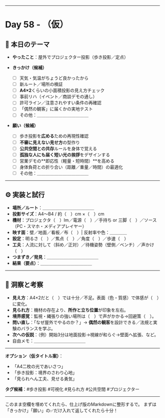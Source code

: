
---

# Day 58 - （仮）

## 🎯 本日のテーマ

* **やったこと**：屋外でプロジェクター投影（歩き投影／定点）
* **きっかけ（候補）**

  * ☐ 天気・気温がちょうど良かったから
  * ☐ 新ルート／場所の検証
  * ☐ **A4×2**くらいの小面積投影の見え方チェック
  * ☐ 事前リハ（イベント／商談デモの通し）
  * ☐ 許可ライン／注意されやすい条件の再確認
  * ☐ 「偶然の観客」に届くかの実地テスト
  * ☐ その他：＿＿＿＿＿＿＿＿＿＿＿＿
* **願い（候補）**

  * ☐ 歩き投影を**広める**ための再現性確認
  * ☐ **不審に見えない見せ方**の型作り
  * ☐ **公共空間との共存**ルールを身体で覚える
  * ☐ **孤独な人にも届く短い光の挨拶**をデザインする
  * ☐ 営業デモの\*\*即応性（軽量・短時間）\*\*を高める
  * ☐ 身体負荷との折り合い（距離／重量／時間）の最適化
  * ☐ その他：＿＿＿＿＿＿＿＿＿＿＿＿

---

## ⚙️ 実装と試行

* **場所／ルート**：＿＿＿＿＿＿＿＿＿＿＿＿
* **投影サイズ**：A4〜B4 / 約（　）cm ×（　）cm
* **機材**：プロジェクタ（　）lm／電源（　）／手持ち or 三脚（　）／ソース（PC・スマホ・メディアプレイヤー）
* **映す面**：壁／地面／看板／布（　）| 反射率や色：＿＿＿＿
* **設定**：明るさ（　）／焦点（　）／角度（　）／歩速（　）
* **工夫**：人流に対して（斜め／正対）／待機姿勢（壁側／ベンチ）／声かけ（　）
* **つまずき／発見**：＿＿＿＿＿＿＿＿＿＿＿＿
* **結果（要点）**：＿＿＿＿＿＿＿＿＿＿＿＿

---

## 🔁 洞察と考察

* **見え方**：A4×2だと（　）では十分／不足。表面（色・質感）で体感が（　）に変化。
* **見られ方**：機材の存在より、**所作と立ち位置**が印象を左右。
* **境界感覚**：監視・縄張りの強い場所は（　）で声がかかる→回避策（　）。
* **問い直し**：「なぜ屋外でやるのか？」→ **偶然の観客**を設計できる／法規と実験のバランスを学ぶ。
* **次への仮説**：（例）開始3分は地面投影→視線が和らぐ→壁面へ拡張、など。
* 自由メモ：＿＿＿＿＿＿＿＿＿＿＿＿

---

**オプション（仮タイトル案）**：

* 「A4二枚の光であいさつ」
* 「歩き投影：境界のさわり心地」
* 「見られへん工夫、見せる勇気」

**タグ候補**：#歩き投影 #可視化 #見られ方 #公共空間 #プロジェクター

---

このまま空欄を埋めてくれたら、仕上げ版のMarkdownに整形するで。
まずは「きっかけ」「願い」の✅だけ入れて返してくれたら十分！
